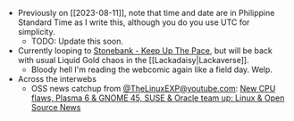 * Previously on [[2023-08-11]], note that time and date are in Philippine Standard Time as I write this, although you do you use UTC for simplicity.
	* TODO: Update this soon.
* Currently looping to [Stonebank - Keep Up The Pace](https://youtu.be/T0XbEguMIHk), but will be back with usual Liquid Gold chaos in the [[Lackadaisy|Lackaverse]].
	* Bloody hell I'm reading the webcomic again like a field day. Welp.
* Across the interwebs
	* OSS news catchup from [@TheLinuxEXP@youtube.com](https://youtube.com/@TheLinuxEXP): [New CPU flaws, Plasma 6 & GNOME 45, SUSE & Oracle team up: Linux & Open Source News](https://youtu.be/7qU0ILyX8WQ)
